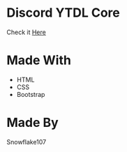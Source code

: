 # Discord YTDL Core

Check it [Here](https://discord-ytdl-core.netlify.app "https://discord-ytdl-core.netlify.app")

# Made With
- HTML
- CSS
- Bootstrap

# Made By
Snowflake107

